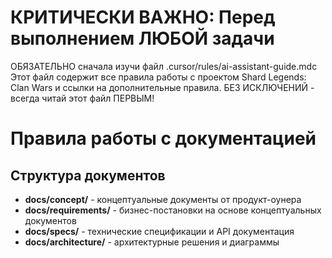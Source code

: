 # КРИТИЧЕСКИ ВАЖНО: Перед выполнением ЛЮБОЙ задачи
ОБЯЗАТЕЛЬНО сначала изучи файл .cursor/rules/ai-assistant-guide.mdc
Этот файл содержит все правила работы с проектом Shard Legends: Clan Wars и ссылки на дополнительные правила.
БЕЗ ИСКЛЮЧЕНИЙ - всегда читай этот файл ПЕРВЫМ!

# Правила работы с документацией

## Структура документов
- **docs/concept/** - концептуальные документы от продукт-оунера
- **docs/requirements/** - бизнес-постановки на основе концептуальных документов
- **docs/specs/** - технические спецификации и API документация
- **docs/architecture/** - архитектурные решения и диаграммы


